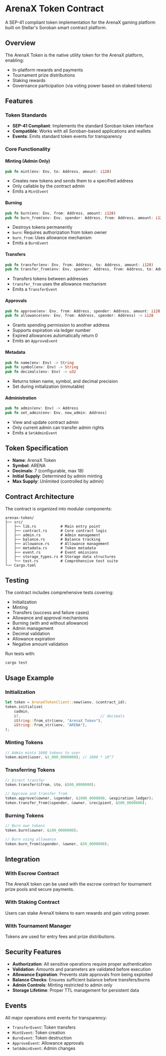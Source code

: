 # ArenaX Token Contract

A SEP-41 compliant token implementation for the ArenaX gaming platform built on Stellar's Soroban smart contract platform.

## Overview

The ArenaX Token is the native utility token for the ArenaX platform, enabling:
- In-platform rewards and payments
- Tournament prize distributions
- Staking rewards
- Governance participation (via voting power based on staked tokens)

## Features

### Token Standards
- **SEP-41 Compliant**: Implements the standard Soroban token interface
- **Compatible**: Works with all Soroban-based applications and wallets
- **Events**: Emits standard token events for transparency

### Core Functionality

#### Minting (Admin Only)
```rust
pub fn mint(env: Env, to: Address, amount: i128)
```
- Creates new tokens and sends them to a specified address
- Only callable by the contract admin
- Emits a `MintEvent`

#### Burning
```rust
pub fn burn(env: Env, from: Address, amount: i128)
pub fn burn_from(env: Env, spender: Address, from: Address, amount: i128)
```
- Destroys tokens permanently
- `burn`: Requires authorization from token owner
- `burn_from`: Uses allowance mechanism
- Emits a `BurnEvent`

#### Transfers
```rust
pub fn transfer(env: Env, from: Address, to: Address, amount: i128)
pub fn transfer_from(env: Env, spender: Address, from: Address, to: Address, amount: i128)
```
- Transfers tokens between addresses
- `transfer_from` uses the allowance mechanism
- Emits a `TransferEvent`

#### Approvals
```rust
pub fn approve(env: Env, from: Address, spender: Address, amount: i128, expiration_ledger: u32)
pub fn allowance(env: Env, from: Address, spender: Address) -> i128
```
- Grants spending permission to another address
- Supports expiration via ledger number
- Expired allowances automatically return 0
- Emits an `ApproveEvent`

#### Metadata
```rust
pub fn name(env: Env) -> String
pub fn symbol(env: Env) -> String
pub fn decimals(env: Env) -> u32
```
- Returns token name, symbol, and decimal precision
- Set during initialization (immutable)

#### Administration
```rust
pub fn admin(env: Env) -> Address
pub fn set_admin(env: Env, new_admin: Address)
```
- View and update contract admin
- Only current admin can transfer admin rights
- Emits a `SetAdminEvent`

## Token Specification

- **Name**: ArenaX Token
- **Symbol**: ARENA
- **Decimals**: 7 (configurable, max 18)
- **Initial Supply**: Determined by admin minting
- **Max Supply**: Unlimited (controlled by admin)

## Contract Architecture

The contract is organized into modular components:

```
arenax-token/
├── src/
│   ├── lib.rs           # Main entry point
│   ├── contract.rs      # Core contract logic
│   ├── admin.rs         # Admin management
│   ├── balance.rs       # Balance tracking
│   ├── allowance.rs     # Allowance management
│   ├── metadata.rs      # Token metadata
│   ├── event.rs         # Event emissions
│   ├── storage_types.rs # Storage data structures
│   └── test.rs          # Comprehensive test suite
└── Cargo.toml
```

## Testing

The contract includes comprehensive tests covering:
- Initialization
- Minting
- Transfers (success and failure cases)
- Allowance and approval mechanisms
- Burning (with and without allowance)
- Admin management
- Decimal validation
- Allowance expiration
- Negative amount validation

Run tests with:
```bash
cargo test
```

## Usage Example

### Initialization
```rust
let token = ArenaXTokenClient::new(&env, &contract_id);
token.initialize(
    &admin,
    &7,                                    // decimals
    &String::from_str(&env, "ArenaX Token"),
    &String::from_str(&env, "ARENA"),
);
```

### Minting Tokens
```rust
// Admin mints 1000 tokens to user
token.mint(&user, &1_000_0000000); // 1000 * 10^7
```

### Transferring Tokens
```rust
// Direct transfer
token.transfer(&from, &to, &500_0000000);

// Approve and transfer from
token.approve(&owner, &spender, &1000_0000000, &expiration_ledger);
token.transfer_from(&spender, &owner, &recipient, &500_0000000);
```

### Burning Tokens
```rust
// Burn own tokens
token.burn(&owner, &100_0000000);

// Burn using allowance
token.burn_from(&spender, &owner, &50_0000000);
```

## Integration

### With Escrow Contract
The ArenaX token can be used with the escrow contract for tournament prize pools and secure payments.

### With Staking Contract
Users can stake ArenaX tokens to earn rewards and gain voting power.

### With Tournament Manager
Tokens are used for entry fees and prize distributions.

## Security Features

- **Authorization**: All sensitive operations require proper authentication
- **Validation**: Amounts and parameters are validated before execution
- **Allowance Expiration**: Prevents stale approvals from being exploited
- **Balance Checks**: Ensures sufficient balance before transfers/burns
- **Admin Controls**: Minting restricted to admin only
- **Storage Lifetime**: Proper TTL management for persistent data

## Events

All major operations emit events for transparency:
- `TransferEvent`: Token transfers
- `MintEvent`: Token creation
- `BurnEvent`: Token destruction
- `ApproveEvent`: Allowance approvals
- `SetAdminEvent`: Admin changes
